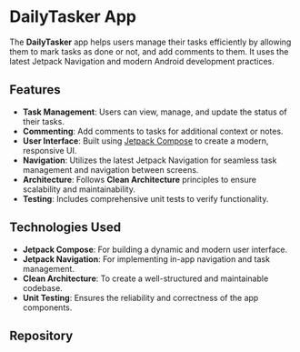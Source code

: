 # DailyTasker App

The **DailyTasker** app helps users manage their tasks efficiently by allowing them to mark tasks as done or not, and add comments to them. It uses the latest Jetpack Navigation and modern Android development practices.

## Features

- **Task Management**: Users can view, manage, and update the status of their tasks.
- **Commenting**: Add comments to tasks for additional context or notes.
- **User Interface**: Built using [Jetpack Compose](https://developer.android.com/jetpack/compose) to create a modern, responsive UI.
- **Navigation**: Utilizes the latest Jetpack Navigation for seamless task management and navigation between screens.
- **Architecture**: Follows **Clean Architecture** principles to ensure scalability and maintainability.
- **Testing**: Includes comprehensive unit tests to verify functionality.

## Technologies Used

- **Jetpack Compose**: For building a dynamic and modern user interface.
- **Jetpack Navigation**: For implementing in-app navigation and task management.
- **Clean Architecture**: To create a well-structured and maintainable codebase.
- **Unit Testing**: Ensures the reliability and correctness of the app components.

## Repository


